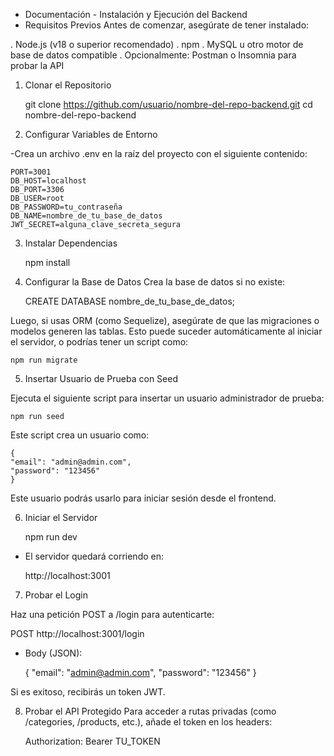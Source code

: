 - Documentación - Instalación y Ejecución del Backend
- Requisitos Previos
Antes de comenzar, asegúrate de tener instalado:

. Node.js (v18 o superior recomendado)
. npm
. MySQL u otro motor de base de datos compatible
. Opcionalmente: Postman o Insomnia para probar la API



1. Clonar el Repositorio

    git clone https://github.com/usuario/nombre-del-repo-backend.git
    cd nombre-del-repo-backend


2. Configurar Variables de Entorno

-Crea un archivo .env en la raíz del proyecto con el siguiente contenido:

    PORT=3001
    DB_HOST=localhost
    DB_PORT=3306
    DB_USER=root
    DB_PASSWORD=tu_contraseña
    DB_NAME=nombre_de_tu_base_de_datos
    JWT_SECRET=alguna_clave_secreta_segura



3. Instalar Dependencias

    npm install


4. Configurar la Base de Datos
Crea la base de datos si no existe:

    CREATE DATABASE nombre_de_tu_base_de_datos;

Luego, si usas ORM (como Sequelize), asegúrate de que las migraciones o modelos generen las tablas. Esto puede suceder automáticamente al iniciar el servidor, o podrías tener un script como:

    npm run migrate


5. Insertar Usuario de Prueba con Seed

Ejecuta el siguiente script para insertar un usuario administrador de prueba:

    npm run seed

Este script crea un usuario como:

    {
    "email": "admin@admin.com",
    "password": "123456"
    }

Este usuario podrás usarlo para iniciar sesión desde el frontend.



6. Iniciar el Servidor

    npm run dev

- El servidor quedará corriendo en:

    http://localhost:3001

7. Probar el Login

Haz una petición POST a /login para autenticarte:

POST http://localhost:3001/login

- Body (JSON):

    {
    "email": "admin@admin.com",
    "password": "123456"
    }

Si es exitoso, recibirás un token JWT.

8. Probar el API Protegido
Para acceder a rutas privadas (como /categories, /products, etc.), añade el token en los headers:

    Authorization: Bearer TU_TOKEN


